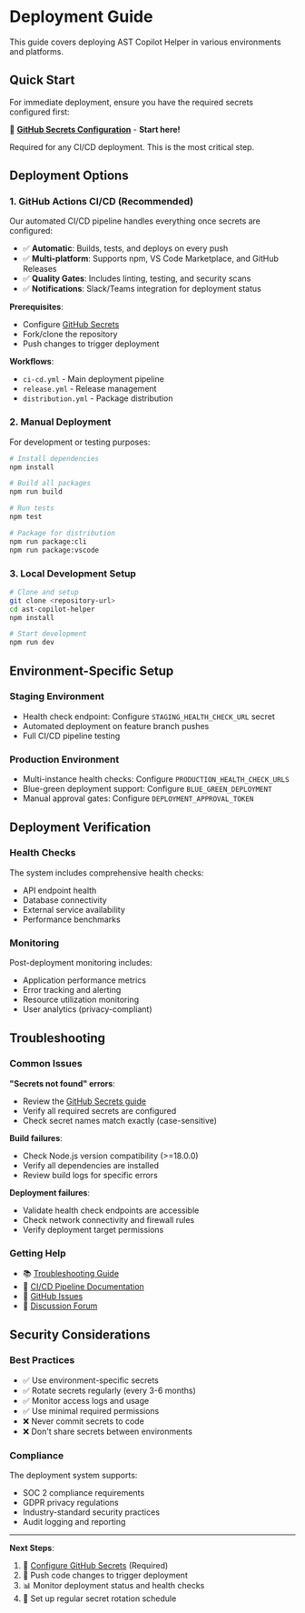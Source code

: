 # Deployment Guide

This guide covers deploying AST Copilot Helper in various environments and platforms.

## Quick Start

For immediate deployment, ensure you have the required secrets configured first:

🔑 **[GitHub Secrets Configuration](../deployment/GITHUB_SECRETS.md)** - **Start here!**

Required for any CI/CD deployment. This is the most critical step.

## Deployment Options

### 1. GitHub Actions CI/CD (Recommended)

Our automated CI/CD pipeline handles everything once secrets are configured:

- ✅ **Automatic**: Builds, tests, and deploys on every push
- ✅ **Multi-platform**: Supports npm, VS Code Marketplace, and GitHub Releases
- ✅ **Quality Gates**: Includes linting, testing, and security scans
- ✅ **Notifications**: Slack/Teams integration for deployment status

**Prerequisites**: 
- Configure [GitHub Secrets](../deployment/GITHUB_SECRETS.md)
- Fork/clone the repository
- Push changes to trigger deployment

**Workflows**:
- `ci-cd.yml` - Main deployment pipeline
- `release.yml` - Release management
- `distribution.yml` - Package distribution

### 2. Manual Deployment

For development or testing purposes:

```bash
# Install dependencies
npm install

# Build all packages  
npm run build

# Run tests
npm test

# Package for distribution
npm run package:cli
npm run package:vscode
```

### 3. Local Development Setup

```bash
# Clone and setup
git clone <repository-url>
cd ast-copilot-helper
npm install

# Start development
npm run dev
```

## Environment-Specific Setup

### Staging Environment

- Health check endpoint: Configure `STAGING_HEALTH_CHECK_URL` secret
- Automated deployment on feature branch pushes
- Full CI/CD pipeline testing

### Production Environment  

- Multi-instance health checks: Configure `PRODUCTION_HEALTH_CHECK_URLS`
- Blue-green deployment support: Configure `BLUE_GREEN_DEPLOYMENT`
- Manual approval gates: Configure `DEPLOYMENT_APPROVAL_TOKEN`

## Deployment Verification

### Health Checks

The system includes comprehensive health checks:

- API endpoint health
- Database connectivity  
- External service availability
- Performance benchmarks

### Monitoring

Post-deployment monitoring includes:

- Application performance metrics
- Error tracking and alerting
- Resource utilization monitoring
- User analytics (privacy-compliant)

## Troubleshooting

### Common Issues

**"Secrets not found" errors**:
- Review the [GitHub Secrets guide](../deployment/GITHUB_SECRETS.md)
- Verify all required secrets are configured
- Check secret names match exactly (case-sensitive)

**Build failures**:
- Check Node.js version compatibility (>=18.0.0)
- Verify all dependencies are installed
- Review build logs for specific errors

**Deployment failures**:
- Validate health check endpoints are accessible
- Check network connectivity and firewall rules  
- Verify deployment target permissions

### Getting Help

- 📚 [Troubleshooting Guide](../troubleshooting.md)
- 🔧 [CI/CD Pipeline Documentation](../CI-CD-PIPELINE.md) 
- 🐛 [GitHub Issues](https://github.com/yourusername/ast-copilot-helper/issues)
- 💬 [Discussion Forum](https://github.com/yourusername/ast-copilot-helper/discussions)

## Security Considerations

### Best Practices

- ✅ Use environment-specific secrets
- ✅ Rotate secrets regularly (every 3-6 months)
- ✅ Monitor access logs and usage
- ✅ Use minimal required permissions
- ❌ Never commit secrets to code
- ❌ Don't share secrets between environments

### Compliance

The deployment system supports:

- SOC 2 compliance requirements
- GDPR privacy regulations
- Industry-standard security practices
- Audit logging and reporting

---

**Next Steps**: 
1. 🔑 [Configure GitHub Secrets](../deployment/GITHUB_SECRETS.md) (Required)
2. 🚀 Push code changes to trigger deployment
3. 📊 Monitor deployment status and health checks
4. 🔄 Set up regular secret rotation schedule